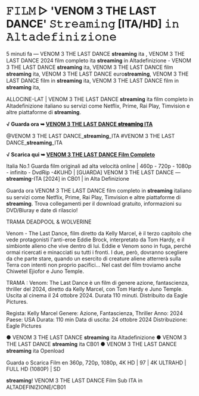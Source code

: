 # 𝙵𝙸𝙻𝙼 ▷ 'VENOM 3 THE LAST DANCE' 𝚂𝚝𝚛𝚎𝚊𝚖𝚒𝚗𝚐 [ITA/HD] 𝚒𝚗 𝙰𝚕𝚝𝚊𝚍𝚎𝚏𝚒𝚗𝚒𝚣𝚒𝚘𝚗𝚎

5 minuti fa — VENOM 3 THE LAST DANCE 𝐬𝐭𝐫𝐞𝐚𝐦𝐢𝐧𝐠 ita , VENOM 3 THE LAST DANCE 2024 film completo ita 𝐬𝐭𝐫𝐞𝐚𝐦𝐢𝐧𝐠 in Altadefinizione - VENOM 3 THE LAST DANCE 𝐬𝐭𝐫𝐞𝐚𝐦𝐢𝐧𝐠 ita, VENOM 3 THE LAST DANCE film 𝐬𝐭𝐫𝐞𝐚𝐦𝐢𝐧𝐠 ita, VENOM 3 THE LAST DANCE euro𝐬𝐭𝐫𝐞𝐚𝐦𝐢𝐧𝐠, VENOM 3 THE LAST DANCE film in 𝐬𝐭𝐫𝐞𝐚𝐦𝐢𝐧𝐠 ita, VENOM 3 THE LAST DANCE film in 𝐬𝐭𝐫𝐞𝐚𝐦𝐢𝐧𝐠 ita,

ALLOCINE-LAT | VENOM 3 THE LAST DANCE 𝐬𝐭𝐫𝐞𝐚𝐦𝐢𝐧𝐠 ita film completo in Altadefinizione italiano su servizi come Netflix, Prime, Rai Play, Timvision e altre piattaforme di 𝐬𝐭𝐫𝐞𝐚𝐦𝐢𝐧𝐠.

**√ Guarda ora ➥ [VENOM 3 THE LAST DANCE 𝐬𝐭𝐫𝐞𝐚𝐦𝐢𝐧𝐠 ITA](https://cutt.ly/yeDBn8Uw)**

@VENOM 3 THE LAST DANCE_𝐬𝐭𝐫𝐞𝐚𝐦𝐢𝐧𝐠_ITA #VENOM 3 THE LAST DANCE_𝐬𝐭𝐫𝐞𝐚𝐦𝐢𝐧𝐠_ITA

**√ Scarica qui ➥ [VENOM 3 THE LAST DANCE Film Completo](https://cutt.ly/yeDBn8Uw)**

Italia No.1 Guarda film originali ad alta velocità online | 460p - 720p - 1080p - infinito - DvdRip -4KUHD | [GUARDA] VENOM 3 THE LAST DANCE — 𝐬𝐭𝐫𝐞𝐚𝐦𝐢𝐧𝐠-ITA [2024] in CB01 | in Alta Definizione

Guarda ora VENOM 3 THE LAST DANCE film completo in 𝐬𝐭𝐫𝐞𝐚𝐦𝐢𝐧𝐠 italiano su servizi come Netflix, Prime, Rai Play, Timvision e altre piattaforme di 𝐬𝐭𝐫𝐞𝐚𝐦𝐢𝐧𝐠. Trova collegamenti per il download gratuito, informazioni su DVD/Bluray e date di rilascio!

TRAMA DEADPOOL & WOLVERINE

Venom - The Last Dance, film diretto da Kelly Marcel, è il terzo capitolo che vede protagonisti l'anti-eroe Eddie Brock, interpretato da Tom Hardy, e il simbionte alieno che vive dentro di lui. Eddie e Venom sono in fuga, perché ormai ricercati e minacciati su tutti i fronti. I due, però, dovranno scegliere da che parte stare, quando un esercito di creature aliene atterrerà sulla Terra con intenti non proprio pacifici...
Nel cast del film troviamo anche Chiwetel Ejiofor e Juno Temple.

TRAMA : Venom: The Last Dance è un film di genere azione, fantascienza, thriller del 2024, diretto da Kelly Marcel, con Tom Hardy e Juno Temple. Uscita al cinema il 24 ottobre 2024. Durata 110 minuti. Distribuito da Eagle Pictures.

Regista: Kelly Marcel
Genere: Azione, Fantascienza, Thriller
Anno: 2024
Paese: USA
Durata: 110 min
Data di uscita: 24 ottobre 2024
Distribuzione: Eagle Pictures

● VENOM 3 THE LAST DANCE 𝐬𝐭𝐫𝐞𝐚𝐦𝐢𝐧𝐠 ita Altadefinizione
● VENOM 3 THE LAST DANCE 𝐬𝐭𝐫𝐞𝐚𝐦𝐢𝐧𝐠 ita CB01
● VENOM 3 THE LAST DANCE 𝐬𝐭𝐫𝐞𝐚𝐦𝐢𝐧𝐠 ita Openload

Guarda o Scarica Film en 360p, 720p, 1080p, 4K HD | 97 | 4K ULTRAHD | FULL HD (1080P) | SD

𝐬𝐭𝐫𝐞𝐚𝐦𝐢𝐧𝐠! VENOM 3 THE LAST DANCE Film Sub ITA in ALTADEFINIZIONE/CB01
